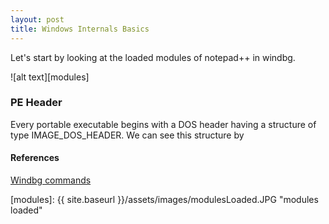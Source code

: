 ```yaml
---
layout: post
title: Windows Internals Basics
---
```


Let's start by looking at the loaded modules of notepad++ in windbg.<!--more-->

![alt text][modules]

### PE Header
Every portable executable begins with a DOS header having a structure of type IMAGE_DOS_HEADER. We can see this structure by 


#### References
[Windbg commands](http://windbg.info/doc/1-common-cmds.html)

[modules]: {{ site.baseurl }}/assets/images/modulesLoaded.JPG "modules loaded"
